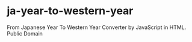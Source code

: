 # ja-year-to-western-year
From Japanese Year To Western Year Converter by JavaScript in HTML.
Public Domain
